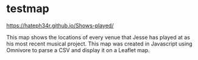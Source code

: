# testmap
https://hateph34r.github.io/Shows-played/

This map shows the locations of every venue that Jesse has played at as his most recent musical project. This map was created in Javascript using Omnivore to parse a CSV and display it on a Leaflet map.
